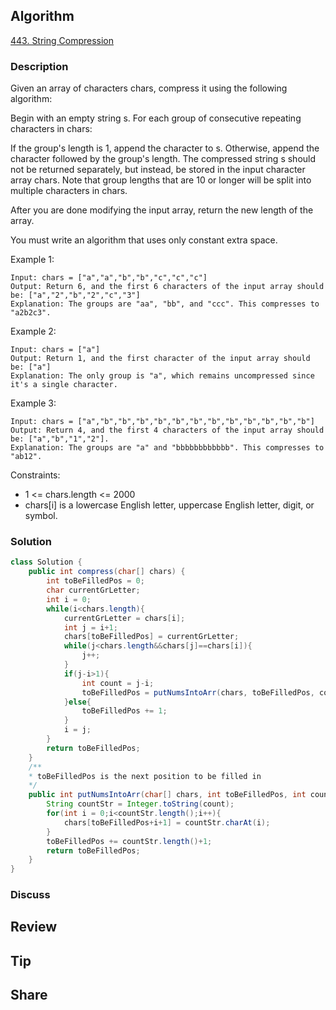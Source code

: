 ## Algorithm

[443. String Compression](https://leetcode.com/problems/string-compression/)

### Description

Given an array of characters chars, compress it using the following algorithm:

Begin with an empty string s. For each group of consecutive repeating characters in chars:

If the group's length is 1, append the character to s.
Otherwise, append the character followed by the group's length.
The compressed string s should not be returned separately, but instead, be stored in the input character array chars. Note that group lengths that are 10 or longer will be split into multiple characters in chars.

After you are done modifying the input array, return the new length of the array.

You must write an algorithm that uses only constant extra space.


Example 1:

```
Input: chars = ["a","a","b","b","c","c","c"]
Output: Return 6, and the first 6 characters of the input array should be: ["a","2","b","2","c","3"]
Explanation: The groups are "aa", "bb", and "ccc". This compresses to "a2b2c3".
```

Example 2:

```
Input: chars = ["a"]
Output: Return 1, and the first character of the input array should be: ["a"]
Explanation: The only group is "a", which remains uncompressed since it's a single character.
```

Example 3:

```
Input: chars = ["a","b","b","b","b","b","b","b","b","b","b","b","b"]
Output: Return 4, and the first 4 characters of the input array should be: ["a","b","1","2"].
Explanation: The groups are "a" and "bbbbbbbbbbbb". This compresses to "ab12".
```

Constraints:

- 1 <= chars.length <= 2000
- chars[i] is a lowercase English letter, uppercase English letter, digit, or symbol.

### Solution

```java
class Solution {
    public int compress(char[] chars) {
        int toBeFilledPos = 0;
        char currentGrLetter;
        int i = 0;
        while(i<chars.length){
            currentGrLetter = chars[i];
            int j = i+1;
            chars[toBeFilledPos] = currentGrLetter;
            while(j<chars.length&&chars[j]==chars[i]){
                j++;
            } 
            if(j-i>1){
                int count = j-i;
                toBeFilledPos = putNumsIntoArr(chars, toBeFilledPos, count);
            }else{
                toBeFilledPos += 1;
            }
            i = j;
        }
        return toBeFilledPos;
    }
    /**
    * toBeFilledPos is the next position to be filled in
    */
    public int putNumsIntoArr(char[] chars, int toBeFilledPos, int count) {
        String countStr = Integer.toString(count);
        for(int i = 0;i<countStr.length();i++){
            chars[toBeFilledPos+i+1] = countStr.charAt(i);
        }
        toBeFilledPos += countStr.length()+1;
        return toBeFilledPos;
    }
}
```

### Discuss

## Review


## Tip


## Share
